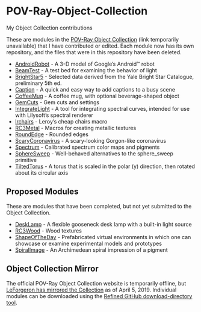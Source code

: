 # POV-Ray-Object-Collection
My Object Collection contributions

These are modules in the [POV-Ray Object Collection](http://lib.povray.org/) (link temporarily unavailable) that I have contributed or edited. Each module now has its own repository, and the files that were in this repository have been deleted.

- [AndroidRobot](https://github.com/CousinRicky/POV-AndroidRobot) - A 3-D model of Google’s Android™ robot
- [BeamTest](https://github.com/CousinRicky/POV-BeamTest) - A test bed for examining the behavior of light
- [BrightStar5](https://github.com/CousinRicky/POV-BrightStar5) - Selected data derived from the Yale Bright Star Catalogue, preliminary 5th ed.
- [Caption](https://github.com/CousinRicky/POV-Caption) - A quick and easy way to add captions to a busy scene
- [CoffeeMug](https://github.com/CousinRicky/POV-CoffeeMug) - A coffee mug, with optional beverage-shaped object
- [GemCuts](https://github.com/CousinRicky/POV-GemCuts) - Gem cuts and settings
- [IntegrateLight](https://github.com/CousinRicky/POV-IntegrateLight) - A tool for integrating spectral curves, intended for use with Lilysoft’s spectral renderer
- [lrchairs](https://github.com/CousinRicky/POV-lrchairs) - Leroy’s cheap chairs macro
- [RC3Metal](https://github.com/CousinRicky/POV-RC3Metal) - Macros for creating metallic textures
- [RoundEdge](https://github.com/CousinRicky/POV-RoundEdge) - Rounded edges
- [ScaryCoronavirus](https://github.com/CousinRicky/POV-ScaryCoronavirus) - A scary-looking Gorgon-like coronavirus
- [Spectrum](https://github.com/CousinRicky/POV-Spectrum) - Calibrated spectrum color maps and pigments
- [SphereSweep](https://github.com/CousinRicky/POV-SphereSweep) - Well-behaved alternatives to the sphere_sweep primitive
- [TiltedTorus](https://github.com/CousinRicky/POV-TiltedTorus) - A torus that is scaled in the polar (y) direction, then rotated about its circular axis

## Proposed Modules

These are modules that have been completed, but not yet submitted to the Object Collection.

- [DeskLamp](https://github.com/CousinRicky/POV-DeskLamp) - A flexible gooseneck desk lamp with a built-in light source
- [RC3Wood](https://github.com/CousinRicky/POV-RC3Wood) - Wood textures
- [ShapeOfTheDay](https://github.com/CousinRicky/POV-ShapeOfTheDay) - Prefabricated virtual environments in which one can showcase or examine experimental models and prototypes
- [SpiralImage](https://github.com/CousinRicky/POV-SpiralImage) - An Archimedean spiral impression of a pigment

## Object Collection Mirror

The official POV-Ray Object Collection website is temporarily offline, but [LeForgeron has mirrored the Collection](https://github.com/LeForgeron/PovContributions) as of April 5, 2019.
Individual modules can be downloaded using the [Refined GitHub download-directory tool](https://download-directory.github.io/).
